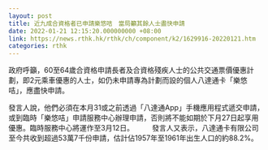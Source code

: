 ```yaml
---
layout: post
title: 近九成合資格者已申請樂悠咭　當局籲其餘人士盡快申請
date: 2022-01-21 12:15:20.000000000 +08:00
link: https://news.rthk.hk/rthk/ch/component/k2/1629916-20220121.htm
categories: rthk
---
```


政府呼籲，60至64歲合資格申請長者及合資格殘疾人士的公共交通票價優惠計劃，即2元乘車優惠的人士，如仍未申請專為計劃而設的個人八達通卡「樂悠咭」，應盡快申請。

發言人說，他們必須在本月31或之前透過「八達通App」手機應用程式遞交申請，或到臨時「樂悠咭」申請服務中心辦理申請，否則將不能如期於下月27日起享用優惠。臨時服務中心將運作至3月12日。
　　
發言人又表示，八達通卡有限公司至今共收到超過53萬7千份申請，估計佔1957年至1961年出生人口的約88.2%。
